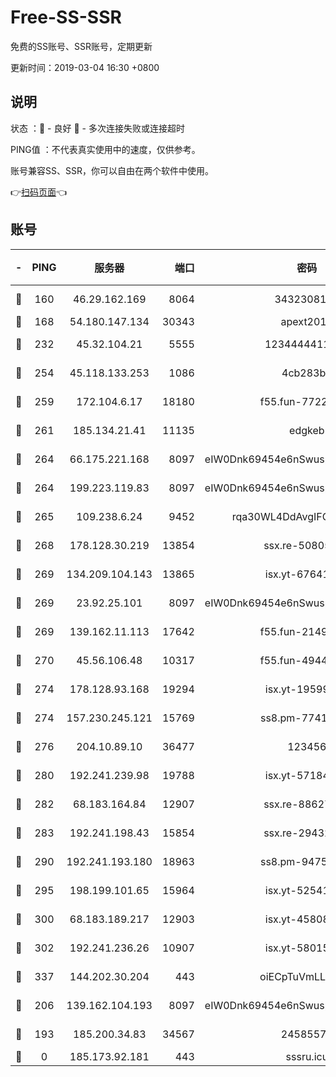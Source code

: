 # Free-SS-SSR

免费的SS账号、SSR账号，定期更新

更新时间：2019-03-04 16:30 +0800

## 说明

状态     ：🙂 - 良好 🙁 - 多次连接失败或连接超时

PING值   ：不代表真实使用中的速度，仅供参考。

账号兼容SS、SSR，你可以自由在两个软件中使用。

👉[扫码页面](https://liesauer.github.io/free-ss-ssr.github.io/)👈

## 账号

|-|PING|服务器|端口|密码|加密方式|区域|
|:----:|:----:|:-----:|-----:|:----:|:----:|:----:|
|🙂|160|46.29.162.169|8064|3432308177|aes-256-cfb|RU|
|🙂|168|54.180.147.134|30343|apext2019|chacha20|KR|
|🙂|232|45.32.104.21|5555|1234444411111|aes-256-cfb|SG|
|🙂|254|45.118.133.253|1086|4cb283b8|aes-256-cfb|SG|
|🙂|259|172.104.6.17|18180|f55.fun-77228320|aes-256-cfb|US|
|🙂|261|185.134.21.41|11135|edgkeb|aes-256-cfb|GB|
|🙂|264|66.175.221.168|8097|eIW0Dnk69454e6nSwuspv9DmS201tQ0D|aes-256-cfb|US|
|🙂|264|199.223.119.83|8097|eIW0Dnk69454e6nSwuspv9DmS201tQ0D|aes-256-cfb|US|
|🙂|265|109.238.6.24|9452|rqa30WL4DdAvgIFG6Fs3znzTa|aes-256-cfb|FR|
|🙂|268|178.128.30.219|13854|ssx.re-50805835|aes-256-cfb|SG|
|🙂|269|134.209.104.143|13865|isx.yt-67641153|aes-256-cfb|SG|
|🙂|269|23.92.25.101|8097|eIW0Dnk69454e6nSwuspv9DmS201tQ0D|aes-256-cfb|US|
|🙂|269|139.162.11.113|17642|f55.fun-21493744|aes-256-cfb|SG|
|🙂|270|45.56.106.48|10317|f55.fun-49448952|aes-256-cfb|US|
|🙂|274|178.128.93.168|19294|isx.yt-19599027|aes-256-cfb|SG|
|🙂|274|157.230.245.121|15769|ss8.pm-77417708|aes-256-cfb|SG|
|🙂|276|204.10.89.10|36477|123456|aes-256-cfb|US|
|🙂|280|192.241.239.98|19788|isx.yt-57184627|aes-256-cfb|US|
|🙂|282|68.183.164.84|12907|ssx.re-88627570|aes-256-cfb|US|
|🙂|283|192.241.198.43|15854|ssx.re-29432416|aes-256-cfb|US|
|🙂|290|192.241.193.180|18963|ss8.pm-94752333|aes-256-cfb|US|
|🙂|295|198.199.101.65|15964|isx.yt-52541316|aes-256-cfb|US|
|🙂|300|68.183.189.217|12903|isx.yt-45808180|aes-256-cfb|SG|
|🙂|302|192.241.236.26|10907|isx.yt-58015517|aes-256-cfb|US|
|🙂|337|144.202.30.204|443|oiECpTuVmLLxk4Ts|aes-256-cfb|US|
|🙂|206|139.162.104.193|8097|eIW0Dnk69454e6nSwuspv9DmS201tQ0D|aes-256-cfb|JP|
|🙁|193|185.200.34.83|34567|24585575|aes-256-cfb|US|
|🙁|0|185.173.92.181|443|sssru.icu|rc4-md5|RU|
